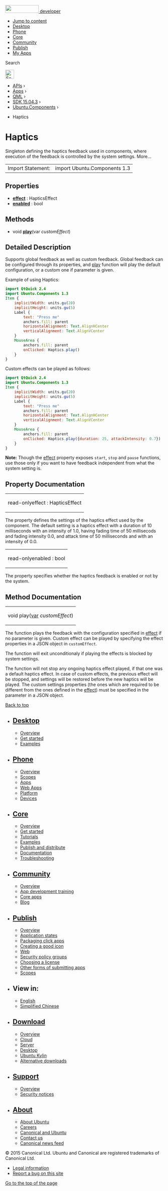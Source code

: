 <a href="https://developer.ubuntu.com/" class="logo-ubuntu"><img src="https://developer.ubuntu.com/assets/sites/ubuntu/latest/u/img/logos/logo-ubuntu-orange.svg" width="106" height="25" /> <span>developer</span></a>

-   [Jump to content](index.html#main-content)
-   [Desktop](https://developer.ubuntu.com/en/desktop/)
-   [Phone](https://developer.ubuntu.com/en/phone/)
-   [Core](https://developer.ubuntu.com/core)
-   [Community](https://developer.ubuntu.com/en/community/)
-   [Publish](https://developer.ubuntu.com/en/publish/)
-   [My Apps](https://myapps.developer.ubuntu.com/)

Search

<img src="https://developer.ubuntu.com/assets/sites/ubuntu/latest/u/img/search-white.svg" alt="Search" height="28" />

-   [APIs](../../../../index.html) ›
-   [Apps](../../../index.html) ›
-   [QML](../../index.html) ›
-   [SDK 15.04.3](../index.html) ›
-   [Ubuntu.Components](../Ubuntu.Components/index.html) ›

<!-- -->

-   Haptics

Haptics
=======

<span class="subtitle"></span>
Singleton defining the haptics feedback used in components, where execution of the feedback is controlled by the system settings. More...

|                   |                              |
|-------------------|------------------------------|
| Import Statement: | import Ubuntu.Components 1.3 |

<span id="properties"></span>
Properties
----------

-   ****[effect](index.html#effect-prop)**** : HapticsEffect
-   ****[enabled](index.html#enabled-prop)**** : bool

<span id="methods"></span>
Methods
-------

-   void ****[play](index.html#play-method)****(var *customEffect*)

<span id="details"></span>
Detailed Description
--------------------

Supports global feedback as well as custom feedback. Global feedback can be configured through its properties, and [play](index.html#play-method) function will play the default configuration, or a custom one if parameter is given.

Example of using Haptics:

``` qml
import QtQuick 2.4
import Ubuntu.Components 1.3
Item {
    implicitWidth: units.gu(20)
    implicitHeight: units.gu(5)
    Label {
        text: "Press me"
        anchors.fill: parent
        horizontalAlignment: Text.AlignHCenter
        verticalAlignment: Text.AlignVCenter
    }
    MouseArea {
        anchors.fill: parent
        onClicked: Haptics.play()
    }
}
```

Custom effects can be played as follows:

``` qml
import QtQuick 2.4
import Ubuntu.Components 1.3
Item {
    implicitWidth: units.gu(20)
    implicitHeight: units.gu(5)
    Label {
        text: "Press me"
        anchors.fill: parent
        horizontalAlignment: Text.AlignHCenter
        verticalAlignment: Text.AlignVCenter
    }
    MouseArea {
        anchors.fill: parent
        onClicked: Haptics.play({duration: 25, attackIntensity: 0.7})
    }
}
```

**Note:** Though the [effect](index.html#effect-prop) property exposes `start`, `stop` and `pause` functions, use those only if you want to have feedback independent from what the system setting is.

Property Documentation
----------------------

<table>
<colgroup>
<col width="100%" />
</colgroup>
<tbody>
<tr class="odd">
<td><p><span id="effect-prop"></span><span class="qmlreadonly">read-only</span><span class="name">effect</span> : <span class="type">HapticsEffect</span></p></td>
</tr>
</tbody>
</table>

The property defines the settings of the haptics effect used by the component. The default setting is a haptics effect with a duration of 10 milliseconds with an intensity of 1.0, having fading time of 50 millisecods and fading intensity 0.0, and attack time of 50 milliseconds and with an intensity of 0.0.

<table>
<colgroup>
<col width="100%" />
</colgroup>
<tbody>
<tr class="odd">
<td><p><span id="enabled-prop"></span><span class="qmlreadonly">read-only</span><span class="name">enabled</span> : <span class="type">bool</span></p></td>
</tr>
</tbody>
</table>

The property specifies whether the haptics feedback is enabled or not by the system.

Method Documentation
--------------------

<table>
<colgroup>
<col width="100%" />
</colgroup>
<tbody>
<tr class="odd">
<td><p><span id="play-method"></span><span class="type">void</span> <span class="name">play</span>(<span class="type"><a href="http://doc.qt.io/qt-5/qml-var.html">var</a></span> <em>customEffect</em>)</p></td>
</tr>
</tbody>
</table>

The function plays the feedback with the configuration specified in [effect](index.html#effect-prop) if no parameter is given. Custom effect can be played by specifying the effect properties in a JSON object in `customEffect`.

The function will exit unconditionaly if playing the effects is blocked by system settings.

The function will not stop any ongoing haptics effect played, if that one was a default haptics effect. In case of custom effects, the previous effect will be stopped, and settings will be restored before the new haptics will be played. The custom settings properties (the ones which are required to be different from the ones defined in the [effect](index.html#effect-prop)) must be specified in the parameter in a JSON object.

[Back to top](index.html#)

-   [Desktop](https://developer.ubuntu.com/en/desktop/)
    ---------------------------------------------------

    -   [Overview](https://developer.ubuntu.com/en/desktop/)
    -   [Get started](http://snapcraft.io/?utm_source=developer.ubuntu.com&utm_medium=devportal&utm_term=snaps%20snapcraft%20desktop&utm_content=menu&utm_campaign=duc_snappers)
    -   [Examples](https://github.com/ubuntu/snappy-playpen)

-   [Phone](https://developer.ubuntu.com/en/phone/)
    -----------------------------------------------

    -   [Overview](https://developer.ubuntu.com/en/phone/)
    -   [Scopes](https://developer.ubuntu.com/en/phone/scopes/)
    -   [Apps](https://developer.ubuntu.com/en/phone/apps/)
    -   [Web Apps](https://developer.ubuntu.com/en/phone/web/)
    -   [Platform](https://developer.ubuntu.com/en/phone/platform/)
    -   [Devices](https://developer.ubuntu.com/en/phone/devices/)

-   [Core](https://developer.ubuntu.com/core)
    -----------------------------------------

    -   [Overview](https://developer.ubuntu.com/core)
    -   [Get started](https://developer.ubuntu.com/core/get-started)
    -   [Tutorials](https://developer.ubuntu.com/core/tutorials)
    -   [Examples](https://developer.ubuntu.com/core/examples)
    -   [Publish and distribute](https://developer.ubuntu.com/core/publish-and-distribute)
    -   [Documentation](https://developer.ubuntu.com/core/documentation)
    -   [Troubleshooting](https://developer.ubuntu.com/core/troubleshooting)

-   [Community](https://developer.ubuntu.com/en/community/)
    -------------------------------------------------------

    -   [Overview](https://developer.ubuntu.com/en/community/)
    -   [App development training](https://developer.ubuntu.com/en/community/training/)
    -   [Core apps](https://developer.ubuntu.com/en/community/core-apps/)
    -   [Blog](https://developer.ubuntu.com/en/community/blog/)

-   [Publish](https://developer.ubuntu.com/en/publish/)
    ---------------------------------------------------

    -   [Overview](https://developer.ubuntu.com/en/publish/)
    -   [Application states](https://developer.ubuntu.com/en/publish/application-states/)
    -   [Packaging click apps](https://developer.ubuntu.com/en/publish/packaging-click-apps/)
    -   [Creating a good icon](https://developer.ubuntu.com/en/publish/creating-a-good-icon/)
    -   [Web](https://developer.ubuntu.com/en/publish/web/)
    -   [Security policy groups](https://developer.ubuntu.com/en/publish/security-policy-groups/)
    -   [Choosing a license](https://developer.ubuntu.com/en/publish/choosing-a-license/)
    -   [Other forms of submitting apps](https://developer.ubuntu.com/en/publish/other-forms-of-submitting-apps/)
    -   [Scopes](https://developer.ubuntu.com/en/publish/scopes/)

-   View in:
    --------

    -   [English](index.html "Change to language: English")
    -   [Simplified Chinese](index.html "Change to language: Simplified Chinese")

-   [Download](http://ubuntu.com/download/)
    ---------------------------------------

    -   [Overview](http://ubuntu.com/download)
    -   [Cloud](http://ubuntu.com/download/cloud)
    -   [Server](http://ubuntu.com/download/server)
    -   [Desktop](http://ubuntu.com/download/desktop)
    -   [Ubuntu Kylin](http://ubuntu.com/download/ubuntu-kylin)
    -   [Alternative downloads](http://ubuntu.com/download/alternative-downloads)

-   [Support](http://ubuntu.com/support/)
    -------------------------------------

    -   [Overview](http://ubuntu.com/support)
    -   [Security notices](http://www.ubuntu.com/usn/)

-   [About](http://ubuntu.com/about/)
    ---------------------------------

    -   [About Ubuntu](http://ubuntu.com/about/about-ubuntu)
    -   [Careers](http://www.canonical.com/careers)
    -   [Canonical and Ubuntu](http://ubuntu.com/about/canonical-and-ubuntu)
    -   [Contact us](http://ubuntu.com/about/contact-us)
    -   [Canonical news feed](http://insights.ubuntu.com/feed/)

© 2015 Canonical Ltd. Ubuntu and Canonical are registered trademarks of Canonical Ltd.

-   [Legal information](http://www.ubuntu.com/legal)
-   [Report a bug on this site](https://bugs.launchpad.net/developer-ubuntu-com/)

<span class="accessibility-aid">[Go to the top of the page](index.html#)</span>

